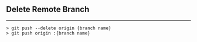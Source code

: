 ## Delete Remote Branch
---
```
> git push --delete origin {branch name}
> git push origin :{branch name}
```